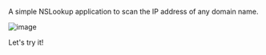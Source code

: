 A simple NSLookup application to scan the IP address of any domain name.

![image](https://github.com/user-attachments/assets/c7997ee0-d0b9-4c28-99c0-e53f4e451a4e)

Let's try it!
